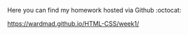Here you can find my homework hosted via Github :octocat:

https://wardmad.github.io/HTML-CSS/week1/
